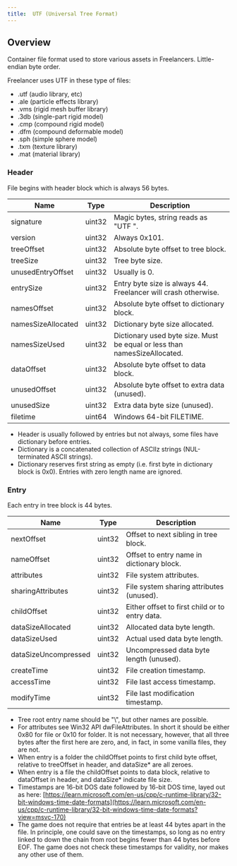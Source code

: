 ```yaml
---
title:  UTF (Universal Tree Format)
---
```


## Overview

Container file format used to store various assets in Freelancers.
Little-endian byte order.

Freelancer uses UTF in these type of files:

- .utf (audio library, etc)
- .ale (particle effects library)
- .vms (rigid mesh buffer library)
- .3db (single-part rigid model)
- .cmp (compound rigid model)
- .dfm (compound deformable model)
- .sph (simple sphere model)
- .txm (texture library)
- .mat (material library)

### Header

File begins with header block which is always 56 bytes.

| Name               | Type   | Description                                                               |
| ------------------ | ------ | ------------------------------------------------------------------------- |
| signature          | uint32 | Magic bytes, string reads as "UTF ".                                      |
| version            | uint32 | Always 0x101.                                                             |
| treeOffset         | uint32 | Absolute byte offset to tree block.                                       |
| treeSize           | uint32 | Tree byte size.                                                           |
| unusedEntryOffset  | uint32 | Usually is 0.                                                             |
| entrySize          | uint32 | Entry byte size is always 44. Freelancer will crash otherwise.            |
| namesOffset        | uint32 | Absolute byte offset to dictionary block.                                 |
| namesSizeAllocated | uint32 | Dictionary byte size allocated.                                           |
| namesSizeUsed      | uint32 | Dictionary used byte size. Must be equal or less than namesSizeAllocated. |
| dataOffset         | uint32 | Absolute byte offset to data block.                                       |
| unusedOffset       | uint32 | Absolute byte offset to extra data (unused).                              |
| unusedSize         | uint32 | Extra data byte size (unused).                                            |
| filetime           | uint64 | Windows 64-bit FILETIME.                                                  |

- Header is usually followed by entries but not always, some files have dictionary before entries.
- Dictionary is a concatenated collection of ASCIIz strings (NUL-terminated ASCII strings).
- Dictionary reserves first string as empty (i.e. first byte in dictionary block is 0x0). Entries with zero length name are ignored.

### Entry

Each entry in tree block is 44 bytes.

| Name                 | Type   | Description                                    |
| -------------------- | ------ | ---------------------------------------------- |
| nextOffset           | uint32 | Offset to next sibling in tree block.          |
| nameOffset           | uint32 | Offset to entry name in dictionary block.      |
| attributes           | uint32 | File system attributes.                        |
| sharingAttributes    | uint32 | File system sharing attributes (unused).       |
| childOffset          | uint32 | Either offset to first child or to entry data. |
| dataSizeAllocated    | uint32 | Allocated data byte length.                    |
| dataSizeUsed         | uint32 | Actual used data byte length.                  |
| dataSizeUncompressed | uint32 | Uncompressed data byte length (unused).        |
| createTime           | uint32 | File creation timestamp.                       |
| accessTime           | uint32 | File last access timestamp.                    |
| modifyTime           | uint32 | File last modification timestamp.              |

- Tree root entry name should be "\\", but other names are possible.
- For attributes see Win32 API dwFileAttributes. In short it should be either 0x80 for file or 0x10 for folder. It is not necessary, however, that all three bytes after the first here are zero, and, in fact, in some vanilla files, they are not.
- When entry is a folder the childOffset points to first child byte offset, relative to treeOffset in header, and dataSize* are all zeroes.
- When entry is a file the childOffset points to data block, relative to dataOffset in header, and dataSize* indicate file size.
- Timestamps are 16-bit DOS date followed by 16-bit DOS time, layed out as here: [https://learn.microsoft.com/en-us/cpp/c-runtime-library/32-bit-windows-time-date-formats](https://learn.microsoft.com/en-us/cpp/c-runtime-library/32-bit-windows-time-date-formats?view=msvc-170)
- The game does not require that entries be at least 44 bytes apart in the file. In principle, one could save on the timestamps, so long as no entry linked to down the chain from root begins fewer than 44 bytes before EOF. The game does not check these timestamps for validity, nor makes any other use of them.
